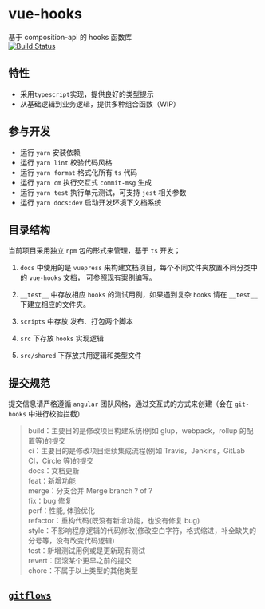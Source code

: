 # vue-hooks

基于 composition-api 的 hooks 函数库  
[![Build Status](https://travis-ci.org/xuguo-code/vue-hooks.svg?branch=master)](https://travis-ci.org/xuguo-code/vue-hooks)

## 特性

- 采用`typescript`实现，提供良好的类型提示
- 从基础逻辑到业务逻辑，提供多种组合函数（WIP）

## 参与开发

- 运行 `yarn` 安装依赖
- 运行 `yarn lint` 校验代码风格
- 运行 `yarn format` 格式化所有 `ts` 代码
- 运行 `yarn cm` 执行交互式 `commit-msg` 生成
- 运行 `yarn test` 执行单元测试，可支持 `jest` 相关参数
- 运行 `yarn docs:dev` 启动开发环境下文档系统

## 目录结构

当前项目采用独立 `npm` 包的形式来管理，基于 `ts` 开发；

1. `docs` 中使用的是 `vuepress` 来构建文档项目，每个不同文件夹放置不同分类中的 `vue-hooks` 文档，
   可参照现有案例编写。

2. `__test__` 中存放相应 `hooks` 的测试用例，如果遇到复杂 `hooks` 请在 `__test__` 下建立相应的文件夹。

3. `scripts` 中存放 发布、打包两个脚本

4. `src` 下存放 `hooks` 实现逻辑

5. `src/shared` 下存放共用逻辑和类型文件

## 提交规范

提交信息请严格遵循 `angular` 团队风格，通过交互式的方式来创建（会在 `git-hooks` 中进行校验拦截）

> build：主要目的是修改项目构建系统(例如 glup，webpack，rollup 的配置等)的提交  
> ci：主要目的是修改项目继续集成流程(例如 Travis，Jenkins，GitLab CI，Circle 等)的提交  
> docs：文档更新  
> feat：新增功能  
> merge：分支合并 Merge branch ? of ?  
> fix：bug 修复  
> perf：性能, 体验优化  
> refactor：重构代码(既没有新增功能，也没有修复 bug)  
> style：不影响程序逻辑的代码修改(修改空白字符，格式缩进，补全缺失的分号等，没有改变代码逻辑)  
> test：新增测试用例或是更新现有测试  
> revert：回滚某个更早之前的提交  
> chore：不属于以上类型的其他类型

## [`gitflows`](https://github.com/xuguo-code/vue-hooks/blob/master/.github/gitflows.md)
